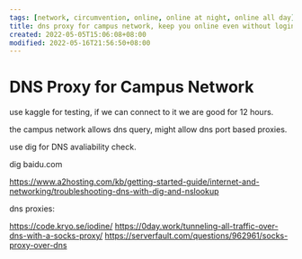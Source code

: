 ```yaml
---
tags: [network, circumvention, online, online at night, online all day]
title: dns proxy for campus network, keep you online even without login account or during res
created: 2022-05-05T15:06:08+08:00
modified: 2022-05-16T21:56:50+08:00
---
```


# DNS Proxy for Campus Network

use kaggle for testing, if we can connect to it we are good for 12 hours.

the campus network allows dns query, might allow dns port based proxies.

use dig for DNS avaliability check.

dig baidu.com

https://www.a2hosting.com/kb/getting-started-guide/internet-and-networking/troubleshooting-dns-with-dig-and-nslookup

dns proxies:

https://code.kryo.se/iodine/
https://0day.work/tunneling-all-traffic-over-dns-with-a-socks-proxy/
https://serverfault.com/questions/962961/socks-proxy-over-dns
